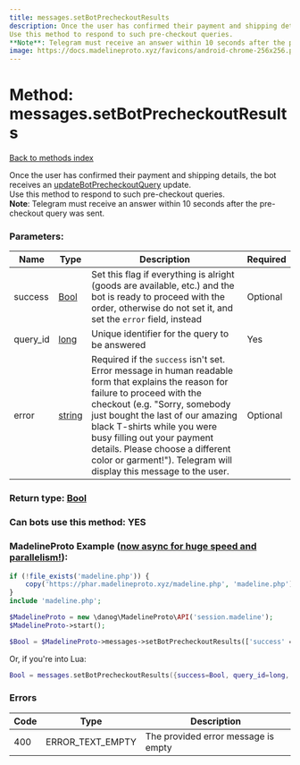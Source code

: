 ```yaml
---
title: messages.setBotPrecheckoutResults
description: Once the user has confirmed their payment and shipping details, the bot receives an [updateBotPrecheckoutQuery](../constructors/updateBotPrecheckoutQuery.md) update.  
Use this method to respond to such pre-checkout queries.  
**Note**: Telegram must receive an answer within 10 seconds after the pre-checkout query was sent.
image: https://docs.madelineproto.xyz/favicons/android-chrome-256x256.png
---
```

# Method: messages.setBotPrecheckoutResults  
[Back to methods index](index.md)


Once the user has confirmed their payment and shipping details, the bot receives an [updateBotPrecheckoutQuery](../constructors/updateBotPrecheckoutQuery.md) update.  
Use this method to respond to such pre-checkout queries.  
**Note**: Telegram must receive an answer within 10 seconds after the pre-checkout query was sent.

### Parameters:

| Name     |    Type       | Description | Required |
|----------|---------------|-------------|----------|
|success|[Bool](../types/Bool.md) | Set this flag if everything is alright (goods are available, etc.) and the bot is ready to proceed with the order, otherwise do not set it, and set the `error` field, instead | Optional|
|query\_id|[long](../types/long.md) | Unique identifier for the query to be answered | Yes|
|error|[string](../types/string.md) | Required if the `success` isn't set. Error message in human readable form that explains the reason for failure to proceed with the checkout (e.g. "Sorry, somebody just bought the last of our amazing black T-shirts while you were busy filling out your payment details. Please choose a different color or garment!"). Telegram will display this message to the user. | Optional|


### Return type: [Bool](../types/Bool.md)

### Can bots use this method: **YES**


### MadelineProto Example ([now async for huge speed and parallelism!](https://docs.madelineproto.xyz/docs/ASYNC.html)):


```php
if (!file_exists('madeline.php')) {
    copy('https://phar.madelineproto.xyz/madeline.php', 'madeline.php');
}
include 'madeline.php';

$MadelineProto = new \danog\MadelineProto\API('session.madeline');
$MadelineProto->start();

$Bool = $MadelineProto->messages->setBotPrecheckoutResults(['success' => Bool, 'query_id' => long, 'error' => 'string', ]);
```

Or, if you're into Lua:

```lua
Bool = messages.setBotPrecheckoutResults({success=Bool, query_id=long, error='string', })
```

### Errors

| Code | Type     | Description   |
|------|----------|---------------|
|400|ERROR_TEXT_EMPTY|The provided error message is empty|


